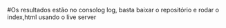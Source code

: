 #Os resultados estão no consolog log, basta baixar o repositório e rodar o index,html usando o live server
